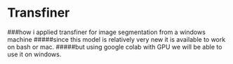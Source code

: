 # Transfiner
###how i applied transfiner for image segmentation from a windows machine 
#####since this model is relatively very new it is available to work on bash or mac.
#####but using google colab with GPU we will be able to use it on windows.
